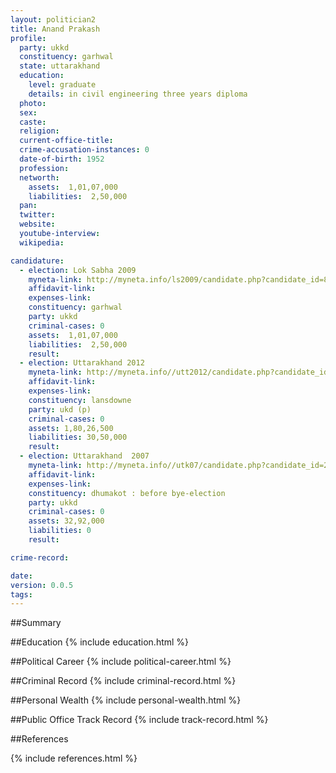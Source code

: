 ```yaml
---
layout: politician2
title: Anand Prakash
profile: 
  party: ukkd
  constituency: garhwal
  state: uttarakhand
  education: 
    level: graduate
    details: in civil engineering three years diploma
  photo: 
  sex: 
  caste: 
  religion: 
  current-office-title: 
  crime-accusation-instances: 0
  date-of-birth: 1952
  profession: 
  networth: 
    assets:  1,01,07,000
    liabilities:  2,50,000
  pan: 
  twitter: 
  website: 
  youtube-interview: 
  wikipedia: 

candidature: 
  - election: Lok Sabha 2009
    myneta-link: http://myneta.info/ls2009/candidate.php?candidate_id=8240
    affidavit-link: 
    expenses-link: 
    constituency: garhwal 
    party: ukkd
    criminal-cases: 0
    assets:  1,01,07,000
    liabilities:  2,50,000
    result:  
  - election: Uttarakhand 2012
    myneta-link: http://myneta.info//utt2012/candidate.php?candidate_id=4
    affidavit-link: 
    expenses-link: 
    constituency: lansdowne 
    party: ukd (p)
    criminal-cases: 0
    assets: 1,80,26,500
    liabilities: 30,50,000
    result:  
  - election: Uttarakhand  2007
    myneta-link: http://myneta.info//utk07/candidate.php?candidate_id=221
    affidavit-link: 
    expenses-link: 
    constituency: dhumakot : before bye-election 
    party: ukkd
    criminal-cases: 0
    assets: 32,92,000
    liabilities: 0
    result:  

crime-record: 

date: 
version: 0.0.5
tags: 
---
```

##Summary


##Education
{% include education.html %}


##Political Career
{% include political-career.html %}


##Criminal Record
{% include criminal-record.html %}


##Personal Wealth
{% include personal-wealth.html %}


##Public Office Track Record
{% include track-record.html %}


##References


{% include references.html %}